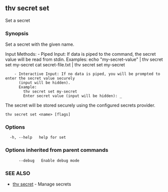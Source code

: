 ## thv secret set

Set a secret

### Synopsis

Set a secret with the given name.

Input Methods:
		- Piped Input: If data is piped to the command, the secret value will be read from stdin.
		  Examples:
		    echo "my-secret-value" | thv secret set my-secret
		    cat secret-file.txt | thv secret set my-secret
		
		- Interactive Input: If no data is piped, you will be prompted to enter the secret value securely
		  (input will be hidden).
		  Example:
		    thv secret set my-secret
		    Enter secret value (input will be hidden): _

The secret will be stored securely using the configured secrets provider.

```
thv secret set <name> [flags]
```

### Options

```
  -h, --help   help for set
```

### Options inherited from parent commands

```
      --debug   Enable debug mode
```

### SEE ALSO

* [thv secret](thv_secret.md)	 - Manage secrets

